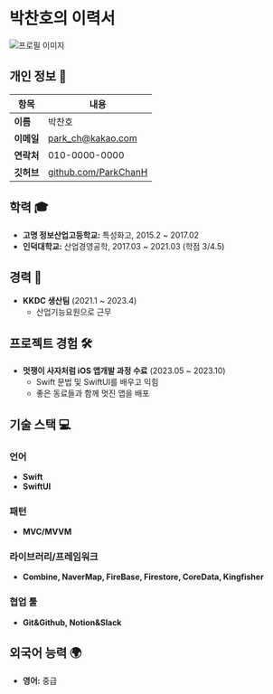 # 박찬호의 이력서

![프로필 이미지](https://cdn.discordapp.com/attachments/1061488282325766220/1123141616077635634/KakaoTalk_Image_2023-06-27-15-41-30.jpeg)

## 개인 정보 📝

| 항목    | 내용                         |
| ------- | ---------------------------- |
| **이름**   | 박찬호                         |
| **이메일** | park_ch@kakao.com              |
| **연락처** | 010-0000-0000                   |
| **깃허브** | [github.com/ParkChanH](https://github.com/ParkChanH) |

## 학력 🎓

- **고명 정보산업고등학교:** 특성화고, 2015.2 ~ 2017.02
- **인덕대학교:** 산업경영공학, 2017.03 ~ 2021.03 (학점 3/4.5)

## 경력 💼

- **KKDC 생산팀** (2021.1 ~ 2023.4)
  - 산업기능요원으로 근무

## 프로젝트 경험 🛠️

- **멋쟁이 사자처럼 iOS 앱개발 과정 수료** (2023.05 ~ 2023.10)
  - Swift 문법 및 SwiftUI를 배우고 익힘
  - 좋은 동료들과 함께 멋진 앱을 배포

## 기술 스택 💻

### 언어
- **Swift**
- **SwiftUI**

### 패턴
- **MVC/MVVM**

### 라이브러리/프레임워크
- **Combine, NaverMap, FireBase, Firestore, CoreData, Kingfisher**

### 협업 툴
- **Git&Github, Notion&Slack**

## 외국어 능력 🌍

- **영어:** 중급
